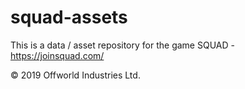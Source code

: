 # squad-assets

This is a data / asset repository for the game SQUAD - https://joinsquad.com/

© 2019 Offworld Industries Ltd.
